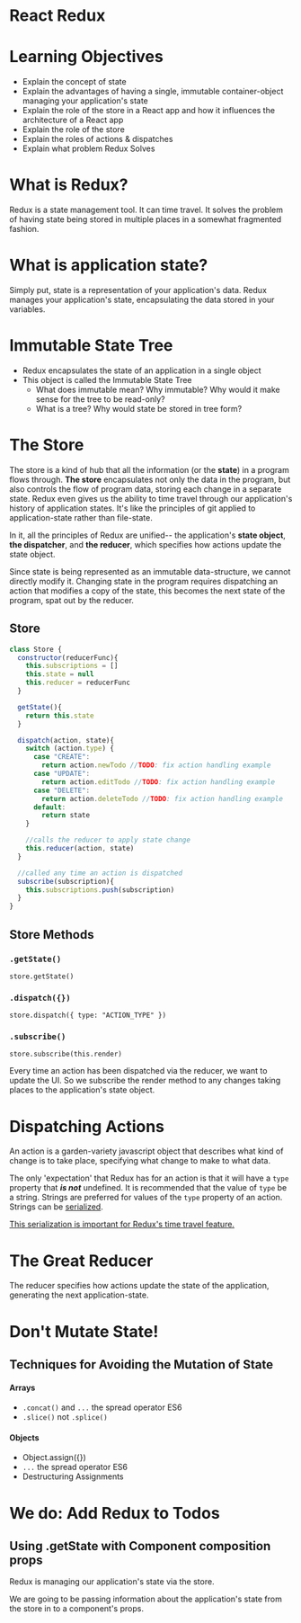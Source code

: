 # React Redux

# Learning Objectives
  - Explain the concept of state
  - Explain the advantages of having a single, immutable container-object managing your application's state
  - Explain the role of the store in a React app and how it influences the architecture of a React app
  - Explain the role of the store
  - Explain the roles of actions & dispatches
  - Explain what problem Redux Solves

# What is Redux?

Redux is a state management tool. It can time travel. It solves the problem of having state being stored in multiple places in a somewhat fragmented fashion.

# What is application state?

Simply put, state is a representation of your application's data. Redux manages your application's state, encapsulating the data stored in your variables.

# Immutable State Tree

  - Redux encapsulates the state of an application in a single object
  - This object is called the Immutable State Tree
    - What does immutable mean? Why immutable? Why would it make sense for the tree to be read-only?
    - What is a tree? Why would state be stored in tree form?


# The Store
The store is a kind of hub that all the information (or the **state**) in a program flows through. **The store** encapsulates not only the data in the program, but also controls the flow of program data, storing each change in a separate state. Redux even gives us the ability to time travel through our application's history of application states. It's like the principles of git applied to application-state rather than file-state.

In it, all the principles of Redux are unified-- the application's **state object**, **the dispatcher**, and **the reducer**, which specifies how actions update the state object.

Since state is being represented as an immutable data-structure, we cannot directly modify it. Changing state in the program requires dispatching an action that modifies a copy of the state, this becomes the next state of the program, spat out by the reducer.

## Store

```js
class Store {
  constructor(reducerFunc){
    this.subscriptions = []
    this.state = null
    this.reducer = reducerFunc
  }

  getState(){
    return this.state
  }

  dispatch(action, state){
    switch (action.type) {
      case "CREATE":
        return action.newTodo //TODO: fix action handling example
      case "UPDATE":
        return action.editTodo //TODO: fix action handling example
      case "DELETE":
        return action.deleteTodo //TODO: fix action handling example
      default:
        return state
    }

    //calls the reducer to apply state change
    this.reducer(action, state)
  }

  //called any time an action is dispatched
  subscribe(subscription){
    this.subscriptions.push(subscription)
  }
}
```

## Store Methods

### `.getState()`
`store.getState()`

### `.dispatch({})`

`store.dispatch({ type: "ACTION_TYPE" })`

### `.subscribe()`

`store.subscribe(this.render)`

Every time an action has been dispatched via the reducer, we want to update the UI. So we subscribe the render method to any changes taking places to the application's state object.


# Dispatching Actions

An action is a garden-variety javascript object that describes what kind of change is to take place, specifying what change to make to what data.

The only 'expectation' that Redux has for an action is that it will have a `type` property that ***is not*** undefined. It is recommended that the value of `type` be a string. Strings are preferred for values of the `type` property of an action. Strings can be [serialized](https://en.wikipedia.org/wiki/Serialization).

[This serialization is important for Redux's time travel feature.](https://github.com/reactjs/redux/blob/master/docs/faq/Actions.md#actions-string-constants)

# The Great Reducer

The reducer specifies how actions update the state of the application, generating the next application-state.

# Don't Mutate State!

## Techniques for Avoiding the Mutation of State

#### Arrays
  - `.concat()` and `...` the spread operator ES6
  - `.slice()` not `.splice()`

#### Objects
  - Object.assign({})
  - `...` the spread operator ES6
  - Destructuring Assignments


# We do: Add Redux to Todos

## Using .getState with Component composition props

Redux is managing our application's state via the store.

We are going to be passing information about the application's state from the store in to a component's props.
